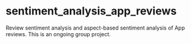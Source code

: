 # sentiment_analysis_app_reviews
Review sentiment analysis and aspect-based sentiment analysis of App reviews. This is an ongoing group project.

